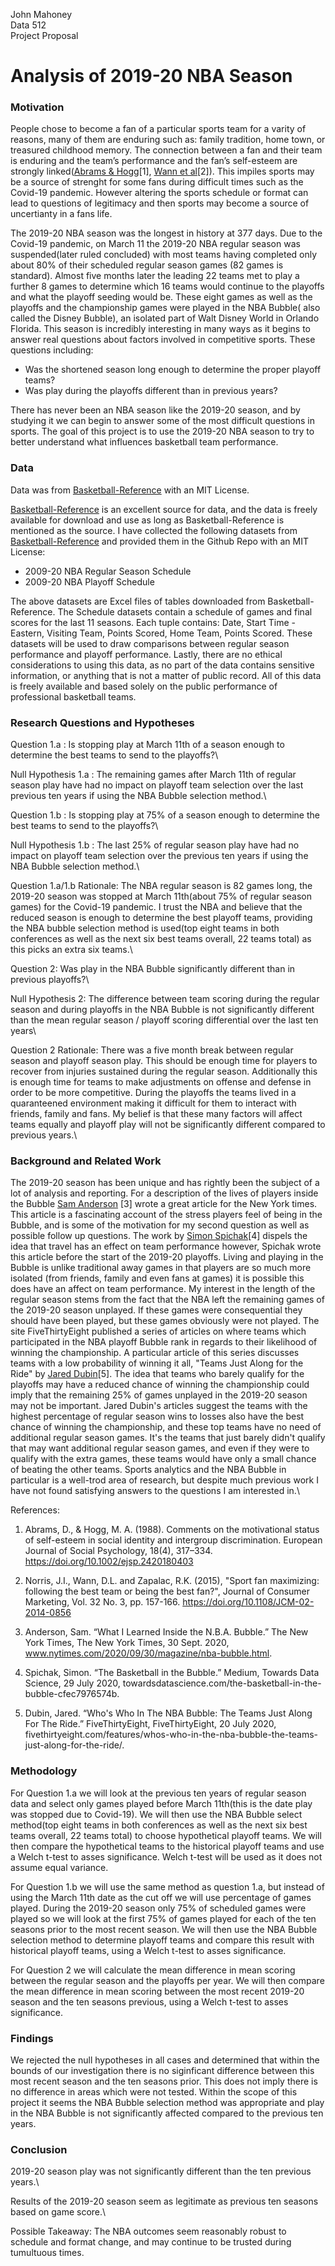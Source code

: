 John Mahoney\
Data 512\
Project Proposal

# Analysis of 2019-20 NBA Season

### Motivation
People chose to become a fan of a particular sports team for a varity of reasons, many of them are enduring such as: family tradition, home town, or treasured childhood memory. The connection between a fan and their team is enduring and the team’s performance and the fan’s self-esteem are strongly linked([Abrams & Hogg](https://psycnet.apa.org/record/1989-22355-001)[1], [Wann et al](https://www.emerald.com/insight/content/doi/10.1108/JCM-02-2014-0856/full/html)[2]). This impiles sports may be a source of strenght for some fans during difficult times such as the Covid-19 pandemic. However altering the sports schedule or format can lead to questions of legitimacy and then sports may become a source of uncertianty in a fans life.

The 2019-20 NBA season was the longest in history at 377 days. Due to the Covid-19 pandemic, on March 11 the 2019-20 NBA regular season was suspended(later ruled concluded) with most teams having completed only about 80% of their scheduled regular season games (82 games is standard). Almost five months later the leading 22 teams met to play a further 8 games to determine which 16 teams would continue to the playoffs and what the playoff seeding would be. These eight games as well as the playoffs and the championship games were played in the NBA Bubble( also called the Disney Bubble), an isolated part of Walt Disney World in Orlando Florida. This season is incredibly interesting in many ways as it begins to answer real questions about factors involved in competitive sports. These questions including:

* Was the shortened season long enough to determine the proper playoff teams?
* Was play during the playoffs different than in previous years?

There has never been an NBA season like the 2019-20 season, and by studying it we can begin to answer some of the most difficult questions in sports. The goal of this project is to use the 2019-20 NBA season to try to better understand what influences basketball team performance.

### Data
Data was from [Basketball-Reference](https://www.basketball-reference.com/leagues/NBA_2020_games.html) with an MIT License.

[Basketball-Reference](https://www.basketball-reference.com/leagues/NBA_2020_games.html) is an excellent source for data, and the data is freely available for download and use as long as Basketball-Reference is mentioned as the source. I have collected the following datasets from [Basketball-Reference](https://www.basketball-reference.com/leagues/NBA_2020_games.html) and provided them in the Github Repo with an MIT License:

* 2009-20 NBA Regular Season Schedule
* 2009-20 NBA Playoff Schedule

The above datasets are Excel files of tables downloaded from Basketball-Reference. The Schedule datasets contain a schedule of games and final scores for the last 11 seasons. Each tuple contains: Date, Start Time - Eastern, Visiting Team, Points Scored, Home Team, Points Scored. These datasets will be used to draw comparisons between regular season performance and playoff performance. Lastly, there are no ethical considerations to using this data, as no part of the data contains sensitive information, or anything that is not a matter of public record. All of this data is freely available and based solely on the public performance of professional basketball teams. 

### Research Questions and Hypotheses
Question 1.a : Is stopping play at March 11th of a season enough to determine the best teams to send to the playoffs?\

Null Hypothesis 1.a : The remaining games after March 11th of regular season play have had no impact on playoff team selection over the last previous ten years if using the NBA Bubble selection method.\

Question 1.b : Is stopping play at 75% of a season enough to determine the best teams to send to the playoffs?\

Null Hypothesis 1.b : The last 25% of regular season play have had no impact on playoff team selection over the previous ten years if using the NBA Bubble selection method.\

Question 1.a/1.b Rationale: The NBA regular season is 82 games long, the 2019-20 season was stopped at March 11th(about 75% of regular season games) for the Covid-19 pandemic. I trust the NBA and believe that the reduced season is enough to determine the best playoff teams, providing the NBA bubble selection method is used(top eight teams in both conferences as well as the next six best teams overall, 22 teams total) as this picks an extra six teams.\

Question 2: Was play in the NBA Bubble significantly  different than in previous playoffs?\

Null Hypothesis 2: The difference between team scoring during the regular season and during playoffs in the NBA Bubble is not significantly different than the mean regular season / playoff scoring differential over the last ten years\

Question 2 Rationale: There was a five month break between regular season and playoff season play. This should be enough time for players to recover from injuries sustained during the regular season. Additionally this is enough time for teams to make adjustments on offense and defense in order to be more competitive. During the playoffs the teams lived in a quaranteened environment making it difficult for them to interact with friends, family and fans. My belief is that these many factors will affect teams equally and playoff play will not be significantly different compared to previous years.\

### Background and Related Work

The 2019-20 season has been unique and has rightly been the subject of a lot of analysis and reporting. For a description of the lives of players inside the Bubble [Sam Anderson](https://www.nytimes.com/2020/09/30/magazine/nba-bubble.html) [3] wrote a great article for the New York times. This article is a fascinating account of the stress players feel of being in the Bubble, and is some of the motivation for my second question as well as possible follow up questions. The work by [Simon Spichak](https://towardsdatascience.com/the-basketball-in-the-bubble-cfec7976574b)[4] dispels the idea that travel has an effect on team performance however, Spichak wrote this article before the start of the 2019-20 playoffs. Living and playing in the Bubble is unlike traditional away games in that players are so much more isolated (from friends, family and even fans at games) it is possible this does have an affect on team performance. My interest in the length of the regular season stems from the fact that the NBA left the remaining games of the 2019-20 season unplayed. If these games were consequential they should have been played, but these games obviously were not played. The site FiveThirtyEight published a series of articles on  where teams which participated in the NBA playoff Bubble rank in regards to their likelihood of winning the championship. A particular article of this series discusses teams with a low probability of winning it all, "Teams Just Along for the Ride" by [Jared Dubin](https://fivethirtyeight.com/features/whos-who-in-the-nba-bubble-the-teams-just-along-for-the-ride/)[5]. The idea that teams who barely qualify for the playoffs may have a reduced chance of winning the championship could imply that the remaining 25% of games unplayed in the 2019-20 season may not be important.  Jared Dubin's articles suggest the teams with the highest percentage of regular season wins to losses also have the best chance of winning the championship, and these top teams have no need of additional regular season games. It's the teams that just barely didn't qualify that may want additional regular season games, and even if they were to qualify with the extra games, these teams would have only a small chance of beating the other teams. Sports analytics and the NBA Bubble in particular is a well-trod area of research, but despite much previous work I have not found satisfying answers to the questions I am interested in.\

References:
1. Abrams, D., & Hogg, M. A. (1988). Comments on the motivational status of self-esteem in social identity and intergroup discrimination. European Journal of Social Psychology, 18(4), 317–334. https://doi.org/10.1002/ejsp.2420180403


2. Norris, J.I., Wann, D.L. and Zapalac, R.K. (2015), "Sport fan maximizing: following the best team or being the best fan?", Journal of Consumer Marketing, Vol. 32 No. 3, pp. 157-166. https://doi.org/10.1108/JCM-02-2014-0856


3. Anderson, Sam. “What I Learned Inside the N.B.A. Bubble.” The New York Times, The New York Times, 30 Sept. 2020, www.nytimes.com/2020/09/30/magazine/nba-bubble.html.


4. Spichak, Simon. “The Basketball in the Bubble.” Medium, Towards Data Science, 29 July 2020, towardsdatascience.com/the-basketball-in-the-bubble-cfec7976574b.


5. Dubin, Jared. “Who's Who In The NBA Bubble: The Teams Just Along For The Ride.” FiveThirtyEight, FiveThirtyEight, 20 July 2020, fivethirtyeight.com/features/whos-who-in-the-nba-bubble-the-teams-just-along-for-the-ride/.

### Methodology

For Question 1.a we will look at the previous ten years of regular season data and select only games played before March 11th(this is the date play was stopped due to Covid-19). We will then use the NBA Bubble select method(top eight teams in both conferences as well as the next six best teams overall, 22 teams total) to choose hypothetical playoff teams. We will then compare the hypothetical teams to the historical playoff teams and use a Welch t-test to asses significance. Welch t-test will be used as it does not assume equal variance.

For Question 1.b we will use the same method as question 1.a, but instead of using the March 11th date as the cut off we will use percentage of games played. During the 2019-20 season only 75% of scheduled games were played so we will look at the first 75% of games played for each of the ten seasons prior to the most recent season. We will then use the NBA Bubble selection method to determine playoff teams and compare this result with historical playoff teams, using a Welch t-test to asses significance.

For Question 2 we will calculate the mean difference in mean scoring between the regular season and the playoffs per year. We will then compare the mean difference in mean scoring between the most recent 2019-20 season and the ten seasons previous, using a Welch t-test to asses significance.

### Findings

We rejected the null hypotheses in all cases and determined that within the bounds of our investigation there is no siginficant difference between this most recent season and the ten seasons prior. This does not imply there is no difference in areas which were not tested. Within the scope of this project it seems the NBA Bubble selection method was appropriate and play in the NBA Bubble is not significantly affected compared to the previous ten years.

### Conclusion

2019-20 season play was not significantly different than the ten previous years.\

Results of the 2019-20 season seem as legitimate as previous ten seasons based on game score.\

Possible Takeaway: The NBA outcomes seem reasonably robust to schedule and format change, and may continue to be trusted during tumultuous times.



